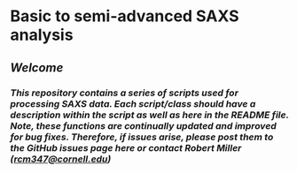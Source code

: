 # Basic to semi-advanced SAXS analysis #

## _Welcome_  ##
### _This repository contains a series of scripts used for processing SAXS data. Each script/class should have a description within the script as well as here in the README file. Note, these functions are continually updated and improved for bug fixes. Therefore, if issues arise, please post them to the GitHub issues page here or contact Robert Miller (rcm347@cornell.edu)_ ###